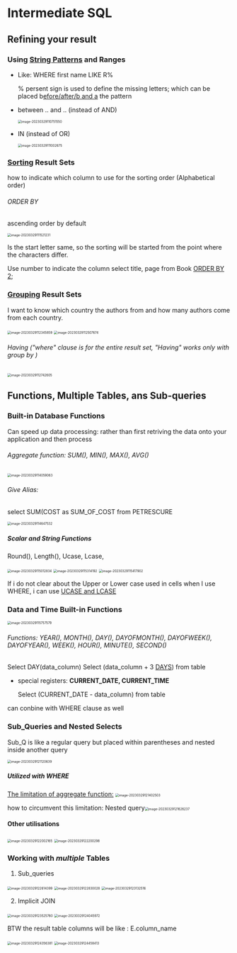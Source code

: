 # Intermediate SQL

## Refining your result

### Using <u>String Patterns</u> and Ranges

- Like: WHERE first name LIKE R%

  % persent sign is used to define the missing letters; which can be placed b<u>efore/after/b and a</u> the pattern

- between .. and .. (instead of AND)

  <img src="./photos/image-20230329110751550.png" alt="image-20230329110751550" style="zoom:50%;" />

- IN (instead of OR)

  <img src="./photos/image-20230329111002675.png" alt="image-20230329111002675" style="zoom:50%;" />

  

### <u>Sorting</u> Result Sets

how to indicate which column to use for the sorting order
(Alphabetical order)

###### ORDER BY
ascending order by default

<img src="./photos/image-20230329111521231.png" alt="image-20230329111521231" style="zoom:50%;" />

Is the start letter same, so the sorting will be started from the point where the characters differ.

Use number to indicate the column
select title, page from Book <u>ORDER BY 2</u>;



### <u>Grouping</u> Result Sets

I want to know which country the authors from and how many authors come  from each country.

<img src="./photos/image-20230329112345859.png" alt="image-20230329112345859" style="zoom:50%;" />

<img src="./photos/image-20230329112507674.png" alt="image-20230329112507674" style="zoom:50%;" />

###### Having ("where" clause is for the entire result set, "Having" works only with group by )

<img src="./photos/image-20230329112742605.png" alt="image-20230329112742605" style="zoom:50%;" />





## Functions, Multiple Tables, ans Sub-queries

### Built-in Database Functions

Can speed up data processing: rather than first retriving the data onto your application and then process

###### Aggregate function: SUM(), MIN(), MAX(), AVG()

<img src="./photos/image-20230329114059063.png" alt="image-20230329114059063" style="zoom:50%;" />

###### Give Alias:

select SUM(COST as SUM_OF_COST from PETRESCURE

<img src="./photos/image-20230329114647532.png" alt="image-20230329114647532" style="zoom:50%;" />

##### Scalar and String Functions

Round(), Length(), Ucase, Lcase,

<img src="./photos/image-20230329115012834.png" alt="image-20230329115012834" style="zoom:50%;" />

<img src="./photos/image-20230329115314192.png" alt="image-20230329115314192" style="zoom:50%;" />

<img src="./photos/image-20230329115417902.png" alt="image-20230329115417902" style="zoom:50%;" />

If i do not clear about the Upper or Lower case used in cells when I use WHERE, i can use <u>UCASE and LCASE</u>

### Data and Time Built-in Functions

<img src="./photos/image-20230329115757579.png" alt="image-20230329115757579" style="zoom:50%;" />

###### Functions: YEAR(), MONTH(), DAY(), DAYOFMONTH(), DAYOFWEEK(), DAYOFYEAR(), WEEK(), HOUR(), MINUTE(), SECOND()

Select DAY(data_column)
Select (data_column + 3 <u>DAYS</u>) from table

- special registers: **CURRENT_DATE, CURRENT_TIME**

  Select (CURRENT_DATE - data_column) from table

can conbine with WHERE clause as well



### Sub_Queries and Nested Selects

Sub_Q is like a regular query but placed within parentheses and nested inside another query

<img src="./photos/image-20230329121120639.png" alt="image-20230329121120639" style="zoom:50%;" />





##### Utilized with WHERE
<u>The limitation of aggregate function:</u>
<img src="./photos/image-20230329121402503.png" alt="image-20230329121402503" style="zoom:50%;" />

how to circumvent this limitation: Nested query<img src="./photos/image-20230329121626237.png" alt="image-20230329121626237" style="zoom:50%;" />

#### Other utilisations

<img src="./photos/image-20230329122002165.png" alt="image-20230329122002165" style="zoom:50%;" />

<img src="./photos/image-20230329122200298.png" alt="image-20230329122200298" style="zoom:50%;" />





### Working with ***multiple*** Tables

1. Sub_queries

<img src="./photos/image-20230329122614399.png" alt="image-20230329122614399" style="zoom:50%;" />

<img src="./photos/image-20230329122830028.png" alt="image-20230329122830028" style="zoom:50%;" />

<img src="./photos/image-20230329123132516.png" alt="image-20230329123132516" style="zoom:50%;" />





2. Implicit JOIN

<img src="./photos/image-20230329123525760.png" alt="image-20230329123525760" style="zoom:50%;" />

<img src="./photos/image-20230329124045972.png" alt="image-20230329124045972" style="zoom:50%;" />

BTW the result table columns will be like :  E.column_name

<img src="./photos/image-20230329124356381.png" alt="image-20230329124356381" style="zoom:50%;" />

<img src="./photos/image-20230329124458413.png" alt="image-20230329124458413" style="zoom:50%;" />









